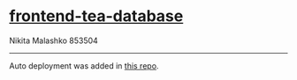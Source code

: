 # [frontend-tea-database](https://teadb-34ad1.firebaseapp.com/)
Nikita Malashko 853504
***
Auto deployment was added in [this repo](https://github.com/Keckich/front-test). 
